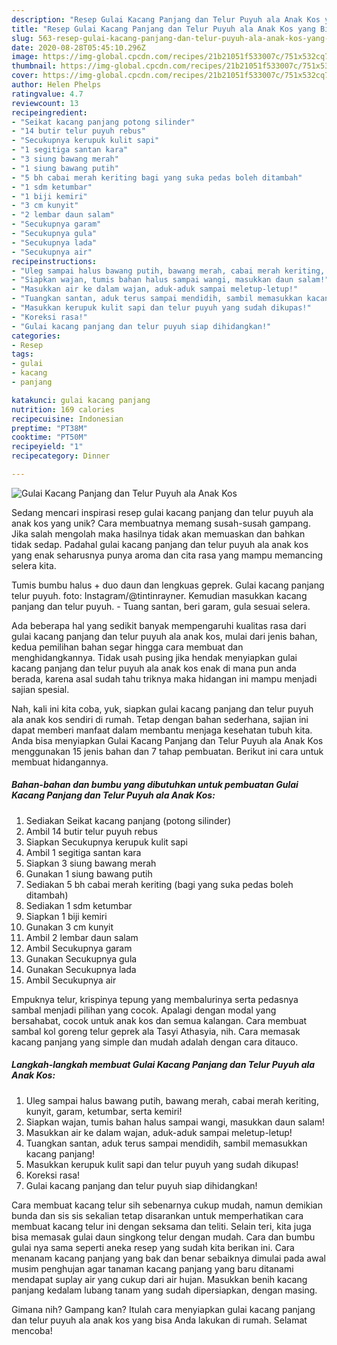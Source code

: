 ```yaml
---
description: "Resep Gulai Kacang Panjang dan Telur Puyuh ala Anak Kos yang Bikin Ngiler"
title: "Resep Gulai Kacang Panjang dan Telur Puyuh ala Anak Kos yang Bikin Ngiler"
slug: 563-resep-gulai-kacang-panjang-dan-telur-puyuh-ala-anak-kos-yang-bikin-ngiler
date: 2020-08-28T05:45:10.296Z
image: https://img-global.cpcdn.com/recipes/21b21051f533007c/751x532cq70/gulai-kacang-panjang-dan-telur-puyuh-ala-anak-kos-foto-resep-utama.jpg
thumbnail: https://img-global.cpcdn.com/recipes/21b21051f533007c/751x532cq70/gulai-kacang-panjang-dan-telur-puyuh-ala-anak-kos-foto-resep-utama.jpg
cover: https://img-global.cpcdn.com/recipes/21b21051f533007c/751x532cq70/gulai-kacang-panjang-dan-telur-puyuh-ala-anak-kos-foto-resep-utama.jpg
author: Helen Phelps
ratingvalue: 4.7
reviewcount: 13
recipeingredient:
- "Seikat kacang panjang potong silinder"
- "14 butir telur puyuh rebus"
- "Secukupnya kerupuk kulit sapi"
- "1 segitiga santan kara"
- "3 siung bawang merah"
- "1 siung bawang putih"
- "5 bh cabai merah keriting bagi yang suka pedas boleh ditambah"
- "1 sdm ketumbar"
- "1 biji kemiri"
- "3 cm kunyit"
- "2 lembar daun salam"
- "Secukupnya garam"
- "Secukupnya gula"
- "Secukupnya lada"
- "Secukupnya air"
recipeinstructions:
- "Uleg sampai halus bawang putih, bawang merah, cabai merah keriting, kunyit, garam, ketumbar, serta kemiri!"
- "Siapkan wajan, tumis bahan halus sampai wangi, masukkan daun salam!"
- "Masukkan air ke dalam wajan, aduk-aduk sampai meletup-letup!"
- "Tuangkan santan, aduk terus sampai mendidih, sambil memasukkan kacang panjang!"
- "Masukkan kerupuk kulit sapi dan telur puyuh yang sudah dikupas!"
- "Koreksi rasa!"
- "Gulai kacang panjang dan telur puyuh siap dihidangkan!"
categories:
- Resep
tags:
- gulai
- kacang
- panjang

katakunci: gulai kacang panjang 
nutrition: 169 calories
recipecuisine: Indonesian
preptime: "PT38M"
cooktime: "PT50M"
recipeyield: "1"
recipecategory: Dinner

---
```



![Gulai Kacang Panjang dan Telur Puyuh ala Anak Kos](https://img-global.cpcdn.com/recipes/21b21051f533007c/751x532cq70/gulai-kacang-panjang-dan-telur-puyuh-ala-anak-kos-foto-resep-utama.jpg)

Sedang mencari inspirasi resep gulai kacang panjang dan telur puyuh ala anak kos yang unik? Cara membuatnya memang susah-susah gampang. Jika salah mengolah maka hasilnya tidak akan memuaskan dan bahkan tidak sedap. Padahal gulai kacang panjang dan telur puyuh ala anak kos yang enak seharusnya punya aroma dan cita rasa yang mampu memancing selera kita.

Tumis bumbu halus + duo daun dan lengkuas geprek. Gulai kacang panjang telur puyuh. foto: Instagram/@tintinrayner. Kemudian masukkan kacang panjang dan telur puyuh. - Tuang santan, beri garam, gula sesuai selera.

Ada beberapa hal yang sedikit banyak mempengaruhi kualitas rasa dari gulai kacang panjang dan telur puyuh ala anak kos, mulai dari jenis bahan, kedua pemilihan bahan segar hingga cara membuat dan menghidangkannya. Tidak usah pusing jika hendak menyiapkan gulai kacang panjang dan telur puyuh ala anak kos enak di mana pun anda berada, karena asal sudah tahu triknya maka hidangan ini mampu menjadi sajian spesial.


Nah, kali ini kita coba, yuk, siapkan gulai kacang panjang dan telur puyuh ala anak kos sendiri di rumah. Tetap dengan bahan sederhana, sajian ini dapat memberi manfaat dalam membantu menjaga kesehatan tubuh kita. Anda bisa menyiapkan Gulai Kacang Panjang dan Telur Puyuh ala Anak Kos menggunakan 15 jenis bahan dan 7 tahap pembuatan. Berikut ini cara untuk membuat hidangannya.

<!--inarticleads1-->

##### Bahan-bahan dan bumbu yang dibutuhkan untuk pembuatan Gulai Kacang Panjang dan Telur Puyuh ala Anak Kos:

1. Sediakan Seikat kacang panjang (potong silinder)
1. Ambil 14 butir telur puyuh rebus
1. Siapkan Secukupnya kerupuk kulit sapi
1. Ambil 1 segitiga santan kara
1. Siapkan 3 siung bawang merah
1. Gunakan 1 siung bawang putih
1. Sediakan 5 bh cabai merah keriting (bagi yang suka pedas boleh ditambah)
1. Sediakan 1 sdm ketumbar
1. Siapkan 1 biji kemiri
1. Gunakan 3 cm kunyit
1. Ambil 2 lembar daun salam
1. Ambil Secukupnya garam
1. Gunakan Secukupnya gula
1. Gunakan Secukupnya lada
1. Ambil Secukupnya air


Empuknya telur, krispinya tepung yang membalurinya serta pedasnya sambal menjadi pilihan yang cocok. Apalagi dengan modal yang bersahabat, cocok untuk anak kos dan semua kalangan. Cara membuat sambal kol goreng telur geprek ala Tasyi Athasyia, nih. Cara memasak kacang panjang yang simple dan mudah adalah dengan cara ditauco. 

<!--inarticleads2-->

##### Langkah-langkah membuat Gulai Kacang Panjang dan Telur Puyuh ala Anak Kos:

1. Uleg sampai halus bawang putih, bawang merah, cabai merah keriting, kunyit, garam, ketumbar, serta kemiri!
1. Siapkan wajan, tumis bahan halus sampai wangi, masukkan daun salam!
1. Masukkan air ke dalam wajan, aduk-aduk sampai meletup-letup!
1. Tuangkan santan, aduk terus sampai mendidih, sambil memasukkan kacang panjang!
1. Masukkan kerupuk kulit sapi dan telur puyuh yang sudah dikupas!
1. Koreksi rasa!
1. Gulai kacang panjang dan telur puyuh siap dihidangkan!


Cara membuat kacang telur sih sebenarnya cukup mudah, namun demikian bunda dan sis sis sekalian tetap disarankan untuk memperhatikan cara membuat kacang telur ini dengan seksama dan teliti. Selain teri, kita juga bisa memasak gulai daun singkong telur dengan mudah. Cara dan bumbu gulai nya sama seperti aneka resep yang sudah kita berikan ini. Cara menanam kacang panjang yang bak dan benar sebaiknya dimulai pada awal musim penghujan agar tanaman kacang panjang yang baru ditanami mendapat suplay air yang cukup dari air hujan. Masukkan benih kacang panjang kedalam lubang tanam yang sudah dipersiapkan, dengan masing. 

Gimana nih? Gampang kan? Itulah cara menyiapkan gulai kacang panjang dan telur puyuh ala anak kos yang bisa Anda lakukan di rumah. Selamat mencoba!
